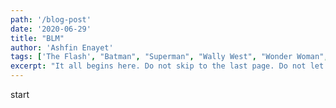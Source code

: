 ```yaml
---
path: '/blog-post'
date: '2020-06-29'
title: "BLM"
author: 'Ashfin Enayet'
tags: ['The Flash', "Batman", "Superman", "Wally West", "Wonder Woman", "DC"]
excerpt: "It all begins here. Do not skip to the last page. Do not let a friend or message board ruin this comic for you. The future (and past) of the DC Universe starts here. Don’t say I didn’t warn you!"
---
```

start